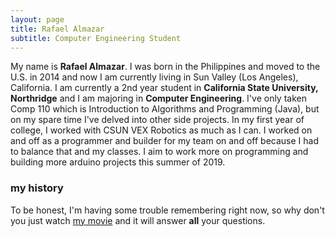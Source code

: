 ```yaml
---
layout: page
title: Rafael Almazar
subtitle: Computer Engineering Student
---
```


My name is **Rafael Almazar**. I was born in the Philippines and moved to the U.S. in 2014 and now I am currently living in Sun Valley (Los Angeles), California. I am currently a 2nd year student in **California State University, Northridge** and I am majoring in **Computer Engineering**. I've only taken Comp 110 which is Introduction to Algorithms and Programming (Java), but on my spare time I've delved into other side projects. In my first year of college, I worked with CSUN VEX Robotics as much as I can. I worked on and off as a programmer and builder for my team on and off because I had to balance that and my classes. I aim to work more on programming and building more arduino projects this summer of 2019. 

### my history

To be honest, I'm having some trouble remembering right now, so why don't you just watch [my movie](http://en.wikipedia.org/wiki/The_Princess_Bride_%28film%29) and it will answer **all** your questions.
